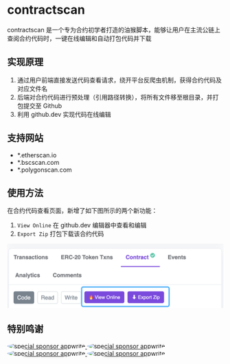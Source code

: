 # contractscan

contractscan 是一个专为合约初学者打造的油猴脚本，能够让用户在主流公链上查阅合约代码时，一键在线编辑和自动打包代码并下载

## 实现原理
1. 通过用户前端直接发送代码查看请求，绕开平台反爬虫机制，获得合约代码及对应文件名
2. 后端对合约代码进行预处理（引用路径转换），将所有文件移至根目录，并打包提交至 Github
3. 利用 github.dev 实现代码在线编辑

## 支持网站
- *.etherscan.io
- *.bscscan.com
- *.polygonscan.com

## 使用方法

在合约代码查看页面，新增了如下图所示的两个新功能：
1. `View Online` 在 github.dev 编辑器中查看和编辑
2. `Export Zip` 打包下载该合约代码

![example](./asset/image/example.jpg)

## 特别鸣谢

<p>
  <a target="_blank" href="https://github.com/daobuidler">
  <img alt="special sponsor appwrite" src="https://avatars.githubusercontent.com/u/106469371?s=200&v=4" width="45" style="border-radius: 50%;">
  </a>
  <a target="_blank" href="https://github.com/abountmydream">
  <img alt="special sponsor appwrite" src="https://avatars.githubusercontent.com/u/34613360?v=4" width="45" style="border-radius: 50%;">
  </a>
    <a target="_blank" href="https://github.com/exqlnet">
  <img alt="special sponsor appwrite" src="https://avatars.githubusercontent.com/u/44158642?v=4" width="45" style="border-radius: 50%;">
  </a>
  <a target="_blank" href="https://github.com/vadxq">
  <img alt="special sponsor appwrite" src="https://avatars.githubusercontent.com/u/18227775?v=4" width="45" style="border-radius: 50%;">
  </a>
</p>